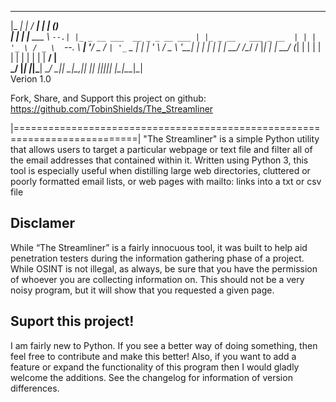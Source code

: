  _____ _            _____ _                            _ _                 
|_   _| |          /  ___| |                          | (_)                
  | | | |__   ___  \ `--.| |_ _ __ ___  __ _ _ __ ___ | |_ _ __   ___ _ __ 
  | | | '_ \ / _ \  `--. \ __| '__/ _ \/ _` | '_ ` _ \| | | '_ \ / _ \ '__|
  | | | | | |  __/ /\__/ / |_| | |  __/ (_| | | | | | | | | | | |  __/ |   
  \_/ |_| |_|\___| \____/ \__|_|  \___|\__,_|_| |_| |_|_|_|_| |_|\___|_|                                   
                                                                 Verion 1.0

Fork, Share, and Support this project on github:
https://github.com/TobinShields/The_Streamliner

|===========================================================================|
"The Streamliner" is a simple Python utility that allows users to target a particular webpage or text file and filter all of the email addresses that contained within it. Written using Python 3, this tool is especially useful when distilling large web directories, cluttered or poorly formatted email lists, or web pages with mailto: links into a txt or csv file

## Disclamer
While “The Streamliner” is a fairly innocuous tool, it was built to help aid penetration testers during the information gathering phase of a project. While OSINT is not illegal, as always, be sure that you have the permission of whoever you are collecting information on. This should not be a very noisy program, but it will show that you requested a given page.

## Suport this project!
I am fairly new to Python. If you see a better way of doing something, then feel free to contribute and make this better! Also, if you want to add a feature or expand the functionality of this program then I would gladly welcome the additions. See the changelog for information of version differences. 

